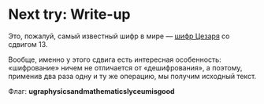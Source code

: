 # Next try: Write-up

Это, пожалуй, самый известный шифр в мире — [шифр Цезаря](https://ru.wikipedia.org/wiki/%D0%A8%D0%B8%D1%84%D1%80_%D0%A6%D0%B5%D0%B7%D0%B0%D1%80%D1%8F) со сдвигом 13.

Вообще, именно у этого сдвига есть интересная особенность: «шифрование» ничем не отличается от «дешифрования», а поэтому, применив два раза одну и ту же операцию, мы получим исходный текст.

Флаг: **ugraphysicsandmathematicslyceumisgood**